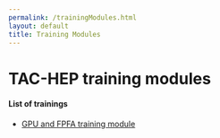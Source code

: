 ```yaml
---
permalink: /trainingModules.html
layout: default
title: Training Modules
---
```


# TAC-HEP training modules



#### List of trainings
* [GPU and FPFA training module](/tac-hep/trainingmodules/uw-gpu-fpga)

